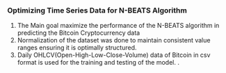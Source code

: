 ### Optimizing Time Series Data for N-BEATS Algorithm
1. The Main goal maximize the performance of the N-BEATS algorithm in predicting the Bitcoin Cryptocurrency data
2. Normalization of the dataset was done to maintain consistent value ranges ensuring it is optimally structured.
3. Daily OHLCV(Open-High-Low-Close-Volume) data of Bitcoin in csv format is used for the training and testing of the
model. .

